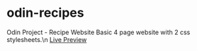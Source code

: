 # odin-recipes
Odin Project - Recipe Website
Basic 4 page website with 2 css stylesheets.\n
[Live Preview](https://htmlpreview.github.io/?https://github.com/nloc1929/odin-recipes/blob/main/index.html")
